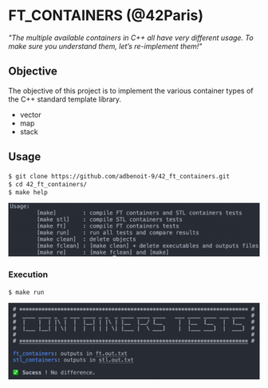 # FT_CONTAINERS (@42Paris)
*"The multiple available containers in C++ all have very different usage. To make sure you understand them, let’s re-implement them!"*

## Objective

The objective of this project is to implement the various container types of the C++ standard template library.
- vector
- map
- stack

## Usage
```
$ git clone https://github.com/adbenoit-9/42_ft_containers.git
$ cd 42_ft_containers/
$ make help
```
![Example](img/help.png)

### Execution
```
$ make run
```
![Example](img/screenshot.png)
